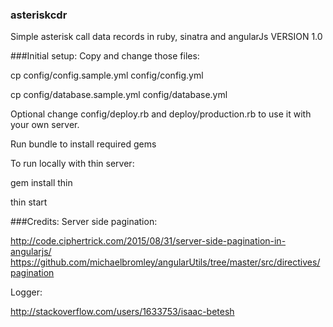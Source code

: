 ### asteriskcdr
Simple asterisk call data records in ruby, sinatra and angularJs
VERSION 1.0

###Initial setup:
Copy and change those files:

cp config/config.sample.yml config/config.yml

cp config/database.sample.yml config/database.yml

Optional change config/deploy.rb and deploy/production.rb to use it with your own server.

Run bundle to install required gems

To run locally with thin server:

gem install thin

thin start

###Credits:
Server side pagination:

http://code.ciphertrick.com/2015/08/31/server-side-pagination-in-angularjs/
https://github.com/michaelbromley/angularUtils/tree/master/src/directives/pagination

Logger:

http://stackoverflow.com/users/1633753/isaac-betesh

